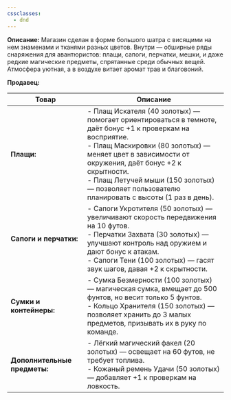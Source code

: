 ```yaml
---
cssclasses:
  - dnd
---
```


**Описание:** Магазин сделан в форме большого шатра с висящими на нем знаменами и тканями разных цветов. Внутри — обширные ряды снаряжения для авантюристов: плащи, сапоги, перчатки, мешки, и даже редкие магические предметы, спрятанные среди обычных вещей. Атмосфера уютная, а в воздухе витает аромат трав и благовоний.

**Продавец:**  



| Товар                        | Описание                                                                                                                                                                                                                                                                                                               |
| ---------------------------- | ---------------------------------------------------------------------------------------------------------------------------------------------------------------------------------------------------------------------------------------------------------------------------------------------------------------------- |
| **Плащи:**                   | - Плащ Искателя (40 золотых) — помогает ориентироваться в темноте, даёт бонус +1 к проверкам на восприятие.<br>- Плащ Маскировки (80 золотых) — меняет цвет в зависимости от окружения, даёт бонус +2 к скрытности.<br>- Плащ Летучей мыши (150 золотых) — позволяет пользователю планировать с высоты (1 раз в день). |
| **Сапоги и перчатки:**       | - Сапоги Укротителя (50 золотых) — увеличивают скорость передвижения на 10 футов.<br>- Перчатки Захвата (30 золотых) — улучшают контроль над оружием и дают бонус к атакам.<br>- Сапоги Тени (100 золотых) — гасят звук шагов, давая +2 к скрытности.                                                                  |
| **Сумки и контейнеры:**      | - Сумка Безмерности (100 золотых) — магическая сумка, вмещает до 500 фунтов, но весит только 5 фунтов.<br>- Кольцо Хранителя (150 золотых) — позволяет хранить до 3 малых предметов, призывать их в руку по команде.                                                                                                   |
| **Дополнительные предметы:** | - Лёгкий магический факел (20 золотых) — освещает на 60 футов, не требует топлива.<br>- Кожаный ремень Удачи (50 золотых) — добавляет +1 к проверкам на ловкость.                                                                                                                                                      |
